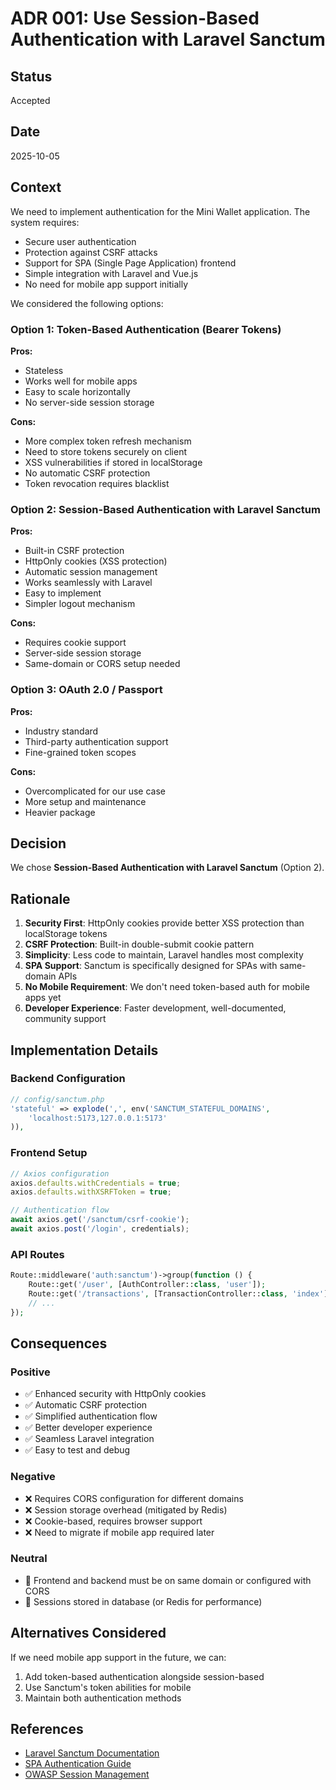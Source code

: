 # ADR 001: Use Session-Based Authentication with Laravel Sanctum

## Status

Accepted

## Date

2025-10-05

## Context

We need to implement authentication for the Mini Wallet application. The system requires:

- Secure user authentication
- Protection against CSRF attacks
- Support for SPA (Single Page Application) frontend
- Simple integration with Laravel and Vue.js
- No need for mobile app support initially

We considered the following options:

### Option 1: Token-Based Authentication (Bearer Tokens)

**Pros:**
- Stateless
- Works well for mobile apps
- Easy to scale horizontally
- No server-side session storage

**Cons:**
- More complex token refresh mechanism
- Need to store tokens securely on client
- XSS vulnerabilities if stored in localStorage
- No automatic CSRF protection
- Token revocation requires blacklist

### Option 2: Session-Based Authentication with Laravel Sanctum

**Pros:**
- Built-in CSRF protection
- HttpOnly cookies (XSS protection)
- Automatic session management
- Works seamlessly with Laravel
- Easy to implement
- Simpler logout mechanism

**Cons:**
- Requires cookie support
- Server-side session storage
- Same-domain or CORS setup needed

### Option 3: OAuth 2.0 / Passport

**Pros:**
- Industry standard
- Third-party authentication support
- Fine-grained token scopes

**Cons:**
- Overcomplicated for our use case
- More setup and maintenance
- Heavier package

## Decision

We chose **Session-Based Authentication with Laravel Sanctum** (Option 2).

## Rationale

1. **Security First**: HttpOnly cookies provide better XSS protection than localStorage tokens
2. **CSRF Protection**: Built-in double-submit cookie pattern
3. **Simplicity**: Less code to maintain, Laravel handles most complexity
4. **SPA Support**: Sanctum is specifically designed for SPAs with same-domain APIs
5. **No Mobile Requirement**: We don't need token-based auth for mobile apps yet
6. **Developer Experience**: Faster development, well-documented, community support

## Implementation Details

### Backend Configuration

```php
// config/sanctum.php
'stateful' => explode(',', env('SANCTUM_STATEFUL_DOMAINS', 
    'localhost:5173,127.0.0.1:5173'
)),
```

### Frontend Setup

```javascript
// Axios configuration
axios.defaults.withCredentials = true;
axios.defaults.withXSRFToken = true;

// Authentication flow
await axios.get('/sanctum/csrf-cookie');
await axios.post('/login', credentials);
```

### API Routes

```php
Route::middleware('auth:sanctum')->group(function () {
    Route::get('/user', [AuthController::class, 'user']);
    Route::get('/transactions', [TransactionController::class, 'index']);
    // ...
});
```

## Consequences

### Positive

- ✅ Enhanced security with HttpOnly cookies
- ✅ Automatic CSRF protection
- ✅ Simplified authentication flow
- ✅ Better developer experience
- ✅ Seamless Laravel integration
- ✅ Easy to test and debug

### Negative

- ❌ Requires CORS configuration for different domains
- ❌ Session storage overhead (mitigated by Redis)
- ❌ Cookie-based, requires browser support
- ❌ Need to migrate if mobile app required later

### Neutral

- 🔸 Frontend and backend must be on same domain or configured with CORS
- 🔸 Sessions stored in database (or Redis for performance)

## Alternatives Considered

If we need mobile app support in the future, we can:

1. Add token-based authentication alongside session-based
2. Use Sanctum's token abilities for mobile
3. Maintain both authentication methods

## References

- [Laravel Sanctum Documentation](https://laravel.com/docs/sanctum)
- [SPA Authentication Guide](https://laravel.com/docs/sanctum#spa-authentication)
- [OWASP Session Management](https://cheatsheetseries.owasp.org/cheatsheets/Session_Management_Cheat_Sheet.html)

